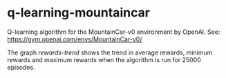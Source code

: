# q-learning-mountaincar
Q-learning algorithm for the MountainCar-v0 environment by OpenAI. See: https://gym.openai.com/envs/MountainCar-v0/

The graph _rewards-trend_ shows the trend in average rewards, minimum rewards and maximum rewards when the algorithm is run for 25000 episodes.
